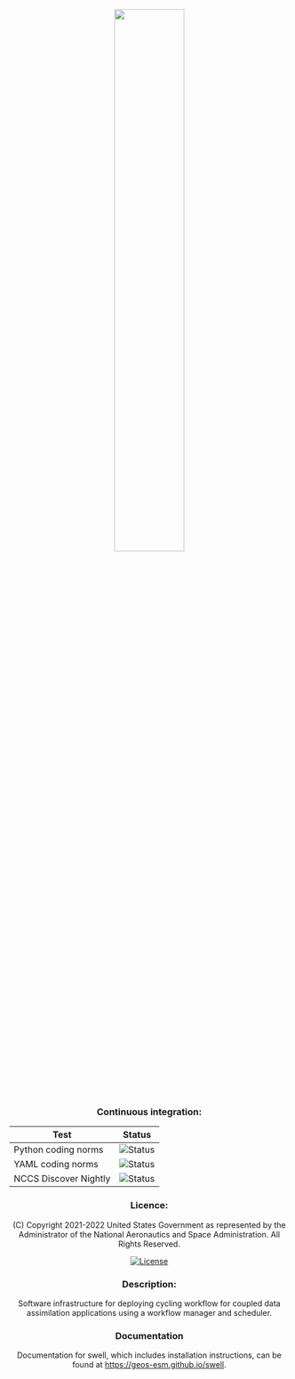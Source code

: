 <div
  align="center"
>
<img
  src=""
  width="50%"
/>



### Continuous integration:

| Test      | Status  |
| --------- | --------|
| Python coding norms | ![Status](https://github.com/GEOS-ESM/swell/actions/workflows/python_coding_norms.yml/badge.svg) |
| YAML coding norms | ![Status](https://github.com/GEOS-ESM/swell/actions/workflows/yaml_coding_norms.yml/badge.svg) |
| NCCS Discover Nightly | ![Status](https://github.com/GEOS-ESM/swell/actions/workflows/discover_nightly.yml/badge.svg) |

### Licence:

(C) Copyright 2021-2022 United States Government as represented by the Administrator of the National
Aeronautics and Space Administration. All Rights Reserved.

[![License](https://img.shields.io/badge/License-Apache%202.0-blue.svg)](https://opensource.org/licenses/Apache-2.0)


### Description:

Software infrastructure for deploying cycling workflow for coupled data assimilation applications
using a workflow manager and scheduler.

### Documentation

Documentation for swell, which includes installation instructions, can be found at <a href="https://geos-esm.github.io/swell" target="_blank">https://geos-esm.github.io/swell</a>.

